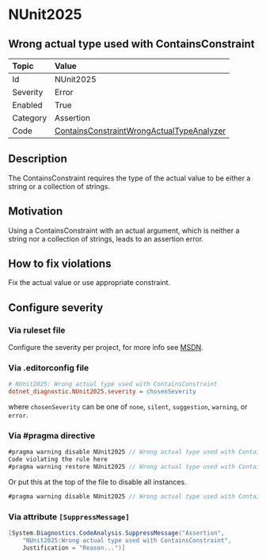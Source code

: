 # NUnit2025

## Wrong actual type used with ContainsConstraint

| Topic    | Value
| :--      | :--
| Id       | NUnit2025
| Severity | Error
| Enabled  | True
| Category | Assertion
| Code     | [ContainsConstraintWrongActualTypeAnalyzer](https://github.com/nunit/nunit.analyzers/blob/3.8.0/src/nunit.analyzers/ContainsConstraintWrongActualType/ContainsConstraintWrongActualTypeAnalyzer.cs)

## Description

The ContainsConstraint requires the type of the actual value to be either a string or a collection of strings.

## Motivation

Using a ContainsConstraint with an actual argument, which is neither a string nor a collection of strings, leads to an assertion error.

## How to fix violations

Fix the actual value or use appropriate constraint.

<!-- start generated config severity -->
## Configure severity

### Via ruleset file

Configure the severity per project, for more info see [MSDN](https://learn.microsoft.com/en-us/visualstudio/code-quality/using-rule-sets-to-group-code-analysis-rules?view=vs-2022).

### Via .editorconfig file

```ini
# NUnit2025: Wrong actual type used with ContainsConstraint
dotnet_diagnostic.NUnit2025.severity = chosenSeverity
```

where `chosenSeverity` can be one of `none`, `silent`, `suggestion`, `warning`, or `error`.

### Via #pragma directive

```csharp
#pragma warning disable NUnit2025 // Wrong actual type used with ContainsConstraint
Code violating the rule here
#pragma warning restore NUnit2025 // Wrong actual type used with ContainsConstraint
```

Or put this at the top of the file to disable all instances.

```csharp
#pragma warning disable NUnit2025 // Wrong actual type used with ContainsConstraint
```

### Via attribute `[SuppressMessage]`

```csharp
[System.Diagnostics.CodeAnalysis.SuppressMessage("Assertion",
    "NUnit2025:Wrong actual type used with ContainsConstraint",
    Justification = "Reason...")]
```
<!-- end generated config severity -->

